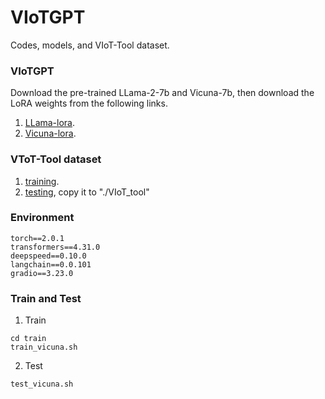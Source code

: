 # VIoTGPT
Codes, models, and VIoT-Tool dataset.

### VIoTGPT 
Download the pre-trained LLama-2-7b and Vicuna-7b, then download the LoRA weights from the following links.
1. [LLama-lora](https://drive.google.com/drive/folders/10kY7uuAH4XqVKTALK3jjy4VnUYzTaVZJ?usp=sharing).
2. [Vicuna-lora](https://drive.google.com/drive/folders/10eF7fMXktVJZ30kdyVjuPUluAnJsw5o6?usp=sharing).

### VToT-Tool dataset
1. [training](https://drive.google.com/file/d/10ZTkusnE5OjzUgi7JsD6JeY-nkRluSx9/view?usp=sharing). 
2. [testing](https://drive.google.com/file/d/1kRWQYpzX4XS5Nz-NAFhCy5N-V8Xa1mUa/view?usp=sharing), copy it to "./VIoT_tool"

### Environment
```
torch==2.0.1
transformers==4.31.0
deepspeed==0.10.0
langchain==0.0.101
gradio==3.23.0
```
### Train and Test
1. Train
```
cd train
train_vicuna.sh
```
2. Test
```
test_vicuna.sh 
```
